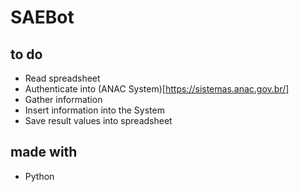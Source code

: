 # SAEBot

## to do
* Read spreadsheet
* Authenticate into (ANAC System)[https://sistemas.anac.gov.br/]
* Gather information
* Insert information into the System
* Save result values into spreadsheet

## made with

* Python